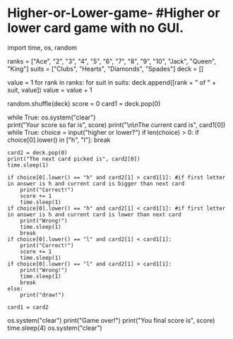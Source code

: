 # Higher-or-Lower-game- #Higher or lower card game with no GUI.












import time, os, random

ranks = ["Ace", "2", "3", "4", "5", "6", "7", "8", "9", "10", "Jack", "Queen", "King"]
suits = ["Clubs", "Hearts", "Diamonds", "Spades"]
deck = []

value = 1
for rank in ranks:
    for suit in suits:
        deck.append([rank + " of " + suit, value])
    value = value + 1

random.shuffle(deck)
score = 0
card1 = deck.pop(0)

while True:
    os.system("clear")  
    print("Your score so far is", score)
    print("\n\nThe current card is", card1[0])
    while True:
        choice = input("higher or lower?")
        if len(choice) > 0:
            if choice[0].lower() in ["h", "l"]:
                break

    card2 = deck.pop(0)
    print("The next card picked is", card2[0])
    time.sleep(1)

    if choice[0].lower() == "h" and card2[1] > card1[1]: #if first letter in answer is h and current card is bigger than next card 
        print("Correct!")
        score += 1
        time.sleep(1)
    if choice[0].lower() == "h" and card2[1] < card1[1]: #if first letter in answer is h and current card is lower than next card
        print("Wrong!")
        time.sleep(1)
        break
    if choice[0].lower() == "l" and card2[1] < card1[1]:
        print("Correct!")
        score += 1
        time.sleep(1)
    if choice[0].lower() == "l" and card2[1] > card1[1]:
        print("Wrong!")
        time.sleep(1)
        break
    else:
        print("draw!")

    card1 = card2

os.system("clear")
print("Game over!")
print("You final score is", score)
time.sleep(4)
os.system("clear")
